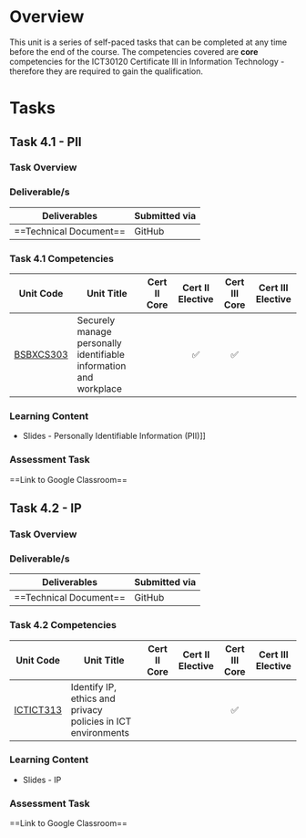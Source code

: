 # Overview

This unit is a series of self-paced tasks that can be completed at any time before the end of the course. The competencies covered are **core** competencies for the ICT30120 Certificate III in Information Technology - therefore they are required to gain the qualification.

# Tasks

## Task 4.1 - PII

### Task Overview


### Deliverable/s

| Deliverables           | Submitted via |
| ---------------------- | ------------- |
| ==Technical Document== | GitHub        |

### Task 4.1 Competencies

| Unit Code                                                                       | Unit Title                                                        | Cert II Core | Cert II Elective | Cert III Core | Cert III Elective |
| ------------------------------------------------------------------------------- | ----------------------------------------------------------------- | :----------: | :--------------: | :-----------: | :---------------: |
| [BSBXCS303](https://training.gov.au/Training/Details/BSBXCS303/unitdetails)<br> | Securely manage personally identifiable information and workplace |              |        ✅         |       ✅       |                   |


### Learning Content

- Slides - Personally Identifiable Information (PII)]]
### Assessment Task

==Link to Google Classroom==

## Task 4.2 - IP

### Task Overview


### Deliverable/s

| Deliverables           | Submitted via |
| ---------------------- | ------------- |
| ==Technical Document== | GitHub        |

### Task 4.2 Competencies

| Unit Code                                                                   | Unit Title                                                   | Cert II Core | Cert II Elective | Cert III Core | Cert III Elective |
| --------------------------------------------------------------------------- | ------------------------------------------------------------ | :----------: | :--------------: | :-----------: | :---------------: |
| [ICTICT313](https://training.gov.au/Training/Details/ICTICT313/unitdetails) | Identify IP, ethics and privacy policies in ICT environments |              |                  |       ✅       |                   |


### Learning Content

- Slides - IP
### Assessment Task

==Link to Google Classroom==


